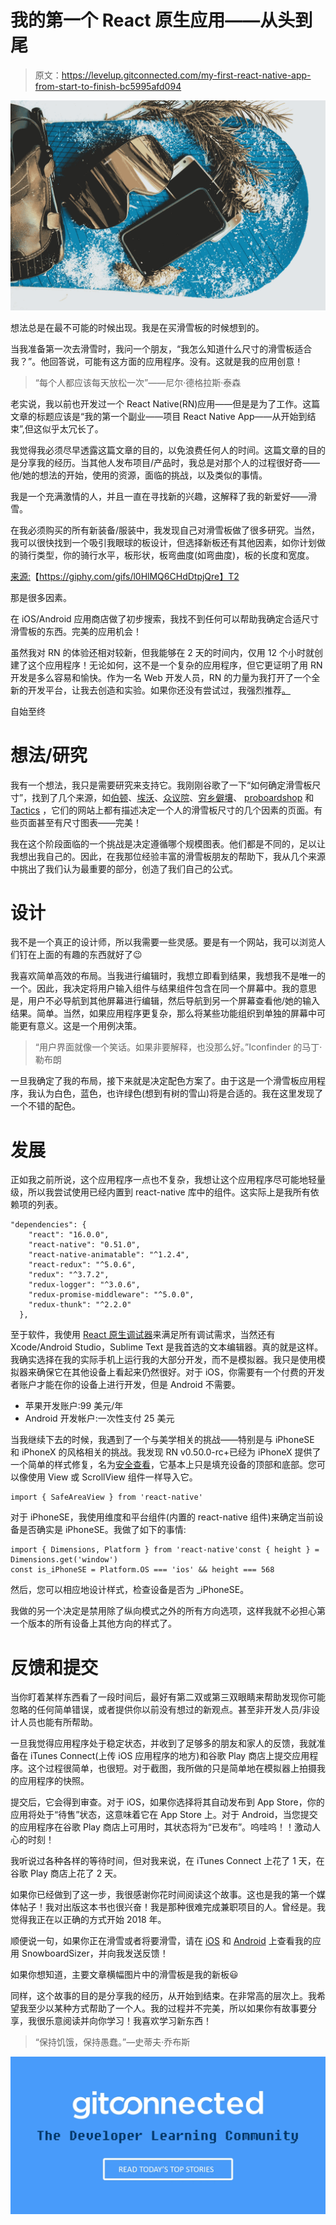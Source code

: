 # 我的第一个 React 原生应用——从头到尾

> 原文：<https://levelup.gitconnected.com/my-first-react-native-app-from-start-to-finish-bc5995afd094>

![](img/2aa6eb4291e5fe4a249872378ac6855e.png)

想法总是在最不可能的时候出现。我是在买滑雪板的时候想到的。

当我准备第一次去滑雪时，我问一个朋友，“我怎么知道什么尺寸的滑雪板适合我？”。他回答说，可能有这方面的应用程序。没有。这就是我的应用创意！

> “每个人都应该每天放松一次”——尼尔·德格拉斯·泰森

老实说，我以前也开发过一个 React Native(RN)应用——但是是为了工作。这篇文章的标题应该是“我的第一个副业——项目 React Native App——从开始到结束”,但这似乎太冗长了。

我觉得我必须尽早透露这篇文章的目的，以免浪费任何人的时间。这篇文章的目的是分享我的经历。当其他人发布项目/产品时，我总是对那个人的过程很好奇——他/她的想法的开始，使用的资源，面临的挑战，以及类似的事情。

我是一个充满激情的人，并且一直在寻找新的兴趣，这解释了我的新爱好——滑雪。

在我必须购买的所有新装备/服装中，我发现自己对滑雪板做了很多研究。当然，我可以很快找到一个吸引我眼球的板设计，但选择新板还有其他因素，如你计划做的骑行类型，你的骑行水平，板形状，板弯曲度(如弯曲度)，板的长度和宽度。

[来源:](https://giphy.com/search/giffy)【https://giphy.com/gifs/l0HlMQ6CHdDtpjQre】T2

那是很多因素。

在 iOS/Android 应用商店做了初步搜索，我找不到任何可以帮助我确定合适尺寸滑雪板的东西。完美的应用机会！

虽然我对 RN 的体验还相对较新，但我能够在 2 天的时间内，仅用 12 个小时就创建了这个应用程序！无论如何，这不是一个复杂的应用程序，但它更证明了用 RN 开发是多么容易和愉快。作为一名 Web 开发人员，RN 的力量为我打开了一个全新的开发平台，让我去创造和实验。如果你还没有尝试过，我强烈推荐[。](https://facebook.github.io/react-native/)

自始至终

# **想法/研究**

我有一个想法，我只是需要研究来支持它。我刚刚谷歌了一下“如何确定滑雪板尺寸”，找到了几个来源，如[伯顿](https://www.burton.com/us/en/size-charts)、[埃沃](https://www.evo.com/guides/how-to-choose-a-snowboard-and-size-chart)、[众议院](http://www.the-house.com/helpdesk/snowboard-sizing/)、[穷乡僻壤](https://www.backcountry.com/explore/how-to-size-a-snowboard)、 [proboardshop](http://www.proboardshop.com/helpdesk-sizing-tips.html) 和 [Tactics](https://www.tactics.com/info/snowboard-size-chart-and-buying-guide) ，它们的网站上都有描述决定一个人的滑雪板尺寸的几个因素的页面。有些页面甚至有尺寸图表——完美！

我在这个阶段面临的一个挑战是决定遵循哪个规模图表。他们都是不同的，足以让我想出我自己的。因此，在我那位经验丰富的滑雪板朋友的帮助下，我从几个来源中挑出了我们认为最重要的部分，创造了我们自己的公式。

# 设计

我不是一个真正的设计师，所以我需要一些灵感。要是有一个网站，我可以浏览人们钉在上面的有趣的东西就好了😉

我喜欢简单高效的布局。当我进行编辑时，我想立即看到结果，我想我不是唯一的一个。因此，我决定将用户输入组件与结果组件包含在同一个屏幕中。我的意思是，用户不必导航到其他屏幕进行编辑，然后导航到另一个屏幕查看他/她的输入结果。简单。当然，如果应用程序更复杂，那么将某些功能组织到单独的屏幕中可能更有意义。这是一个用例决策。

> “用户界面就像一个笑话。如果非要解释，也没那么好。”Iconfinder 的马丁·勒布朗

一旦我确定了我的布局，接下来就是决定配色方案了。由于这是一个滑雪板应用程序，我认为白色，蓝色，也许绿色(想到有树的雪山)将是合适的。我在这里发现了一个不错的配色。

# 发展

正如我之前所说，这个应用程序一点也不复杂，我想让这个应用程序尽可能地轻量级，所以我尝试使用已经内置到 react-native 库中的组件。这实际上是我所有依赖项的列表。

```
"dependencies": {
    "react": "16.0.0",
    "react-native": "0.51.0",
    "react-native-animatable": "^1.2.4",
    "react-redux": "^5.0.6",
    "redux": "^3.7.2",
    "redux-logger": "^3.0.6",
    "redux-promise-middleware": "^5.0.0",
    "redux-thunk": "^2.2.0"
  },
```

至于软件，我使用 [React 原生调试器](https://github.com/jhen0409/react-native-debugger)来满足所有调试需求，当然还有 Xcode/Android Studio，Sublime Text 是我首选的文本编辑器。真的就是这样。我确实选择在我的实际手机上运行我的大部分开发，而不是模拟器。我只是使用模拟器来确保它在其他设备上看起来仍然很好。对于 iOS，你需要有一个付费的开发者账户才能在你的设备上进行开发，但是 Android 不需要。

*   苹果开发账户:99 美元/年
*   Android 开发帐户:一次性支付 25 美元

当我继续下去的时候，我遇到了一个与美学相关的挑战——特别是与 iPhoneSE 和 iPhoneX 的风格相关的挑战。我发现 RN v0.50.0-rc+已经为 iPhoneX 提供了一个简单的样式修复，名为[安全查看](https://stackoverflow.com/questions/46884370/react-native-iphone-x-safeareaview)，它基本上只是填充设备的顶部和底部。您可以像使用 View 或 ScrollView 组件一样导入它。

```
import { SafeAreaView } from 'react-native'
```

对于 iPhoneSE，我使用维度和平台组件(内置的 react-native 组件)来确定当前设备是否确实是 iPhoneSE。我做了如下的事情:

```
import { Dimensions, Platform } from 'react-native'const { height } = Dimensions.get('window')
const is_iPhoneSE = Platform.OS === 'ios' && height === 568
```

然后，您可以相应地设计样式，检查设备是否为 _iPhoneSE。

我做的另一个决定是禁用除了纵向模式之外的所有方向选项，这样我就不必担心第一个版本的所有设备上其他方向的样式了。

# 反馈和提交

当你盯着某样东西看了一段时间后，最好有第二双或第三双眼睛来帮助发现你可能忽略的任何简单错误，或者提供你以前没有想过的新观点。甚至非开发人员/非设计人员也能有所帮助。

一旦我觉得应用程序处于稳定状态，并收到了足够多的朋友和家人的反馈，我就准备在 iTunes Connect(上传 iOS 应用程序的地方)和谷歌 Play 商店上提交应用程序。这个过程很简单，也很短。对于截图，我所做的只是简单地在模拟器上拍摄我的应用程序的快照。

提交后，它会得到审查。对于 iOS，如果你选择将其自动发布到 App Store，你的应用将处于“待售”状态，这意味着它在 App Store 上。对于 Android，当您提交的应用程序在谷歌 Play 商店上可用时，其状态将为“已发布”。呜哇呜！！激动人心的时刻！

我听说过各种各样的等待时间，但对我来说，在 iTunes Connect 上花了 1 天，在谷歌 Play 商店上花了 2 天。

如果你已经做到了这一步，我很感谢你花时间阅读这个故事。这也是我的第一个媒体帖子！我对出版这本书也很兴奋！我是那种很难完成兼职项目的人。曾经是。我觉得我正在以正确的方式开始 2018 年。

顺便说一句，如果你正在滑雪或者将要滑雪，请在 [iOS](https://itunes.apple.com/us/app/snowboardsizer/id1329300217?ls=1&mt=8) 和 [Android](https://play.google.com/store/apps/details?id=com.snowboardsizer) 上查看我的应用 SnowboardSizer，并向我发送反馈！

如果你想知道，主要文章横幅图片中的滑雪板是我的新板😃

同样，这个故事的目的是分享我的经历，从开始到结束。在非常高的层次上。我希望我至少以某种方式帮助了一个人。我的过程并不完美，所以如果你有故事要分享，我很乐意阅读并向你学习！我喜欢学习新东西！

> “保持饥饿，保持愚蠢。”—史蒂夫·乔布斯

[![](img/439094b9a664ef0239afbc4565c6ca49.png)](https://levelup.gitconnected.com/)